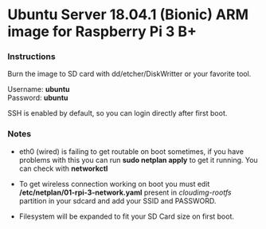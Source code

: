 # Ubuntu Server 18.04.1 (Bionic) ARM image for Raspberry Pi 3 B+

### Instructions

Burn the image to SD card with dd/etcher/DiskWritter or your favorite tool.

Username: **ubuntu**  
Password: **ubuntu**

SSH is enabled by default, so you can login directly after first boot.

### Notes

- eth0 (wired) is failing to get routable on boot sometimes, if you have problems with this you can run **sudo netplan apply** to get it running. You can check with **networkctl**

- To get wireless connection working on boot you must edit **/etc/netplan/01-rpi-3-network.yaml** present in *cloudimg-rootfs* partition in your sdcard and add your SSID and PASSWORD.

- Filesystem will be expanded to fit your SD Card size on first boot.